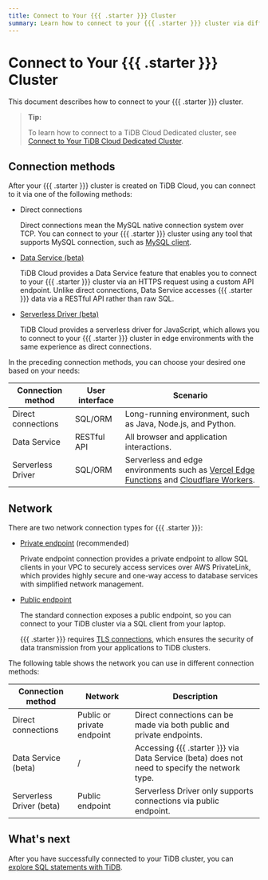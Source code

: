 ```yaml
---
title: Connect to Your {{{ .starter }}} Cluster
summary: Learn how to connect to your {{{ .starter }}} cluster via different methods.
---
```


# Connect to Your {{{ .starter }}} Cluster

This document describes how to connect to your {{{ .starter }}} cluster.

> **Tip:**
>
> To learn how to connect to a TiDB Cloud Dedicated cluster, see [Connect to Your TiDB Cloud Dedicated Cluster](/tidb-cloud/connect-to-tidb-cluster.md).

## Connection methods

After your {{{ .starter }}} cluster is created on TiDB Cloud, you can connect to it via one of the following methods:

- Direct connections

  Direct connections mean the MySQL native connection system over TCP. You can connect to your {{{ .starter }}} cluster using any tool that supports MySQL connection, such as [MySQL client](https://dev.mysql.com/doc/refman/8.0/en/mysql.html).

- [Data Service (beta)](/tidb-cloud/data-service-overview.md)

  TiDB Cloud provides a Data Service feature that enables you to connect to your {{{ .starter }}} cluster via an HTTPS request using a custom API endpoint. Unlike direct connections, Data Service accesses {{{ .starter }}} data via a RESTful API rather than raw SQL.

- [Serverless Driver (beta)](/tidb-cloud/serverless-driver.md)

  TiDB Cloud provides a serverless driver for JavaScript, which allows you to connect to your {{{ .starter }}} cluster in edge environments with the same experience as direct connections.

In the preceding connection methods, you can choose your desired one based on your needs:

| Connection method  | User interface     | Scenario                                                                                                                                                       |
|--------------------|--------------------|----------------------------------------------------------------------------------------------------------------------------------------------------------------|
| Direct connections | SQL/ORM            | Long-running environment, such as Java, Node.js, and Python.                                                                                                   |
| Data Service       | RESTful API        | All browser and application interactions.                                                                                                                      |
| Serverless Driver  | SQL/ORM            | Serverless and edge environments such as [Vercel Edge Functions](https://vercel.com/docs/functions/edge-functions) and [Cloudflare Workers](https://workers.cloudflare.com/). |

## Network

There are two network connection types for {{{ .starter }}}:

- [Private endpoint](/tidb-cloud/set-up-private-endpoint-connections-serverless.md) (recommended)

    Private endpoint connection provides a private endpoint to allow SQL clients in your VPC to securely access services over AWS PrivateLink, which provides highly secure and one-way access to database services with simplified network management.

- [Public endpoint](/tidb-cloud/connect-via-standard-connection-serverless.md)

  The standard connection exposes a public endpoint, so you can connect to your TiDB cluster via a SQL client from your laptop.

  {{{ .starter }}} requires [TLS connections](/tidb-cloud/secure-connections-to-serverless-clusters.md), which ensures the security of data transmission from your applications to TiDB clusters.

The following table shows the network you can use in different connection methods:

| Connection method          | Network                      | Description                                                                                                       |
|----------------------------|------------------------------|-------------------------------------------------------------------------------------------------------------------|
| Direct connections         | Public or private endpoint   | Direct connections can be made via both public and private endpoints.                                             |
| Data Service (beta)        | /                            | Accessing {{{ .starter }}} via Data Service (beta) does not need to specify the network type.                      |
| Serverless Driver (beta)   | Public endpoint              | Serverless Driver only supports connections via public endpoint.                                                  |

## What's next

After you have successfully connected to your TiDB cluster, you can [explore SQL statements with TiDB](/basic-sql-operations.md).
